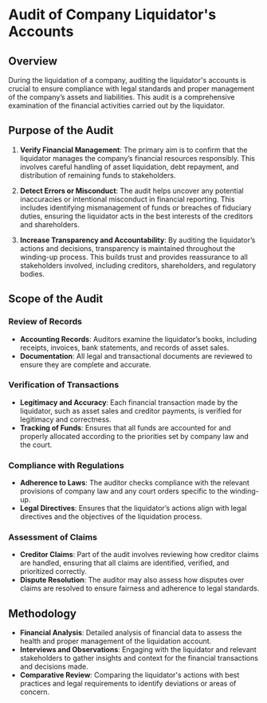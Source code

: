 # Audit of Company Liquidator's Accounts

## Overview

During the liquidation of a company, auditing the liquidator's accounts is crucial to ensure compliance with legal standards and proper management of the company’s assets and liabilities. This audit is a comprehensive examination of the financial activities carried out by the liquidator.

## Purpose of the Audit

1. **Verify Financial Management**: The primary aim is to confirm that the liquidator manages the company’s financial resources responsibly. This involves careful handling of asset liquidation, debt repayment, and distribution of remaining funds to stakeholders.

2. **Detect Errors or Misconduct**: The audit helps uncover any potential inaccuracies or intentional misconduct in financial reporting. This includes identifying mismanagement of funds or breaches of fiduciary duties, ensuring the liquidator acts in the best interests of the creditors and shareholders.

3. **Increase Transparency and Accountability**: By auditing the liquidator’s actions and decisions, transparency is maintained throughout the winding-up process. This builds trust and provides reassurance to all stakeholders involved, including creditors, shareholders, and regulatory bodies.

## Scope of the Audit

### Review of Records

- **Accounting Records**: Auditors examine the liquidator’s books, including receipts, invoices, bank statements, and records of asset sales.
- **Documentation**: All legal and transactional documents are reviewed to ensure they are complete and accurate.

### Verification of Transactions

- **Legitimacy and Accuracy**: Each financial transaction made by the liquidator, such as asset sales and creditor payments, is verified for legitimacy and correctness.
- **Tracking of Funds**: Ensures that all funds are accounted for and properly allocated according to the priorities set by company law and the court.

### Compliance with Regulations

- **Adherence to Laws**: The auditor checks compliance with the relevant provisions of company law and any court orders specific to the winding-up.
- **Legal Directives**: Ensures that the liquidator’s actions align with legal directives and the objectives of the liquidation process.

### Assessment of Claims

- **Creditor Claims**: Part of the audit involves reviewing how creditor claims are handled, ensuring that all claims are identified, verified, and prioritized correctly.
- **Dispute Resolution**: The auditor may also assess how disputes over claims are resolved to ensure fairness and adherence to legal standards.

## Methodology

- **Financial Analysis**: Detailed analysis of financial data to assess the health and proper management of the liquidation account.
- **Interviews and Observations**: Engaging with the liquidator and relevant stakeholders to gather insights and context for the financial transactions and decisions made.
- **Comparative Review**: Comparing the liquidator's actions with best practices and legal requirements to identify deviations or areas of concern.
